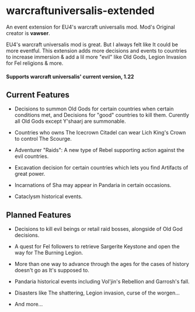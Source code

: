 # warcraftuniversalis-extended
An event extension for EU4's warcraft universalis mod. Mod's Original creator is **vawser**.

EU4's warcraft universalis mod is great. But I always felt like It could be more eventful. 
This extension adds more decisions and events to countries to increase immersion & add a lil more "evil" like Old Gods, 
Legion Invasion for Fel religions & more.

#### Supports warcraft universalis' current version, 1.22

## Current Features

* Decisions to summon Old Gods for certain countries when certain conditions met, and Decisions for "good" countries to kill them. Curently all Old Gods except Y'shaarj are summonable.

* Countries who owns The Icecrown Citadel can wear Lich King's Crown to control The Scourge.

* Adventurer "Raids": A new type of Rebel supporting action against the evil countries.

* Excavation decision for certain countries which lets you find Artifacts of great power.

* Incarnations of Sha may appear in Pandaria in certain occasions.

* Cataclysm historical events.

## Planned Features

* Decisions to kill evil beings or retail raid bosses, alongside of Old God decisions.

* A quest for Fel followers to retrieve Sargerite Keystone and open the way for The Burning Legion.

* More than one way to advance through the ages for the cases of history doesn't go as It's supposed to.

* Pandaria historical events including Vol'jin's Rebellion and Garrosh's fall.

* Disasters like The shattering, Legion invasion, curse of the worgen... 

* And more...
